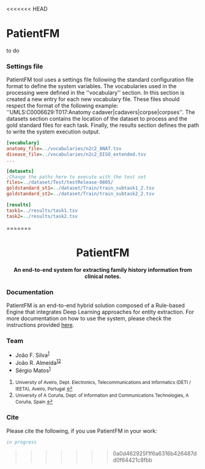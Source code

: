 <<<<<<< HEAD
# PatientFM

to do

### Settings file

PatientFM tool uses a settings file following the standard configuration file format to define the system variables. The vocabularies used in the processing were defined in the ''vocabulary'' section. In this section is created a new entry for each new vocabulary file. These files should respect the format of the following example: ''UMLS:C0006629:T017:Anatomy    cadaver|cadavers|corpse|corpses''.
The datasets section contains the location of the dataset to process and the gold standard files for each task. Finally, the results section defines the path to write the system execution output.

```ini
[vocabulary]
anatomy_file=../vocabularies/n2c2_ANAT.tsv
disease_file=../vocabularies/n2c2_DISO_extended.tsv
...

[datasets]
;Change the paths here to execute with the test set
files=../dataset/Test/testRelease-0805/
goldstandard_st1=../dataset/Train/train_subtask1_2.tsv
goldstandard_st2=../dataset/Train/train_subtask2_2.tsv

[results]
task1=../results/task1.tsv
task2=../results/task2.tsv
```
=======
<h1 align="center"><b>PatientFM</b></h1>

<p align="center"><b>An end-to-end system for extracting family history information from clinical notes.</b></p>

### Documentation

PatientFM is an end-to-end hybrid solution composed of a Rule-based Engine that integrates Deep Learning approaches for entity extraction.
For more documentation on how to use the system, please check the instructions provided [here](https://github.com/bioinformatics-ua/PatientFM/blob/master/src/README.md).

### Team
  * João F. Silva<sup id="a1">[1](#f1)</sup>
  * João R. Almeida<sup id="a1">[1](#f1)</sup><sup id="a2">[2](#f2)</sup>
  * Sérgio Matos<sup id="a1">[1](#f1)</sup>

1. <small id="f1"> University of Aveiro, Dept. Electronics, Telecommunications and Informatics (DETI / IEETA), Aveiro, Portugal </small> [↩](#a1)
2. <small id="f4"> University of A Coruña, Dept. of Information and Communications Technologies, A Coruña, Spain </small> [↩](#a4)

### Cite

Please cite the following, if you use PatientFM in your work:

```bib
in progress
```
>>>>>>> 0a0d462925f1f6a6316b426487dd0f64421c8fbb
